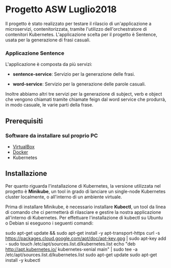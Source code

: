 # Progetto ASW Luglio2018

Il progetto è stato realizzato per testare il rilascio di un'applicazione a microservizi, contenitorizzata, tramite l'utilizzo dell'orchestratore di contenitori Kubernetes. L'applicazione scelta per il progetto è Sentence, usata per la generazione di frasi casuali.

### Applicazione **Sentence**
L'applicazione è composta da più servizi:

* **sentence-service**: Servizio per la generazione delle frasi.

* **word-service**: Servizio per la generazione delle parole casuali.

Inoltre abbiamo altri tre servizi per la generazione di subject, verb e object che vengono chiamati tramite chiamate feign dal word service che produrrà, in modo casuale, le varie parti della frase.

## Prerequisiti


### Software da installare sul proprio PC

* [VirtualBox](https://www.virtualbox.org/)
* [Docker](https://www.docker.com/)
* Kubernetes

## Installazione
Per quanto riguarda l'installazione di Kubernetes, la versione utilizzata nel progetto è **Minikube**, un tool in grado di lanciare un single-node Kubernetes cluster localmente, o all'interno di un ambiente virtuale. 

Prima di installare Minikube, è necessario installare **Kubectl**, un tool da linea di comando che ci permetterà di rilasciare e gestire la nostra applicazione all'interno di Kubernetes. Per effettuare l'installazione di kubectl su Ubuntu o Debian si eseguono i seguenti comandi:

sudo apt-get update && sudo apt-get install -y apt-transport-https
curl -s https://packages.cloud.google.com/apt/doc/apt-key.gpg | sudo apt-key add -
sudo touch /etc/apt/sources.list.d/kubernetes.list 
echo "deb http://apt.kubernetes.io/ kubernetes-xenial main" | sudo tee -a /etc/apt/sources.list.d/kubernetes.list
sudo apt-get update
sudo apt-get install -y kubectl


